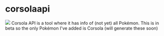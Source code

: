 # corsolaapi
<img src="https://archives.bulbagarden.net/media/upload/e/e9/Spr_3r_222.png">
Corsola API is a tool where it has info of (not yet) all Pokémon.
This is in beta so the only Pokémon I've added is Corsola (will generate these soon)
